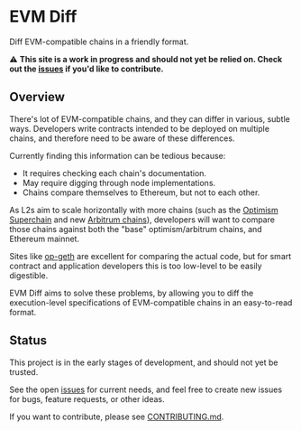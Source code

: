 # EVM Diff

Diff EVM-compatible chains in a friendly format.

⚠️ **This site is a work in progress and should not yet be relied on. Check out the [issues](https://github.com/mds1/evm-diff/issues) if you'd like to contribute.**

## Overview

There's lot of EVM-compatible chains, and they can differ in various, subtle ways.
Developers write contracts intended to be deployed on multiple chains, and therefore need to be aware of these differences.

Currently finding this information can be tedious because:

- It requires checking each chain's documentation.
- May require digging through node implementations.
- Chains compare themselves to Ethereum, but not to each other.

As L2s aim to scale horizontally with more chains (such as the [Optimism Superchain](https://app.optimism.io/superchain) and new [Arbitrum chains](https://docs.arbitrum.foundation/new-arb-chains)), developers will want to compare those chains against both the "base" optimism/arbitrum chains, and Ethereum mainnet.

Sites like [op-geth](https://op-geth.optimism.io/) are excellent for comparing the actual code, but for smart contract and application developers this is too low-level to be easily digestible.

EVM Diff aims to solve these problems, by allowing you to diff the execution-level specifications of EVM-compatible chains in an easy-to-read format.

## Status

This project is in the early stages of development, and should not yet be trusted.

See the open [issues](https://github.com/mds1/evm-diff/issues) for current needs, and feel free to create new issues for bugs, feature requests, or other ideas.

If you want to contribute, please see [CONTRIBUTING.md](./CONTRIBUTING.md).
